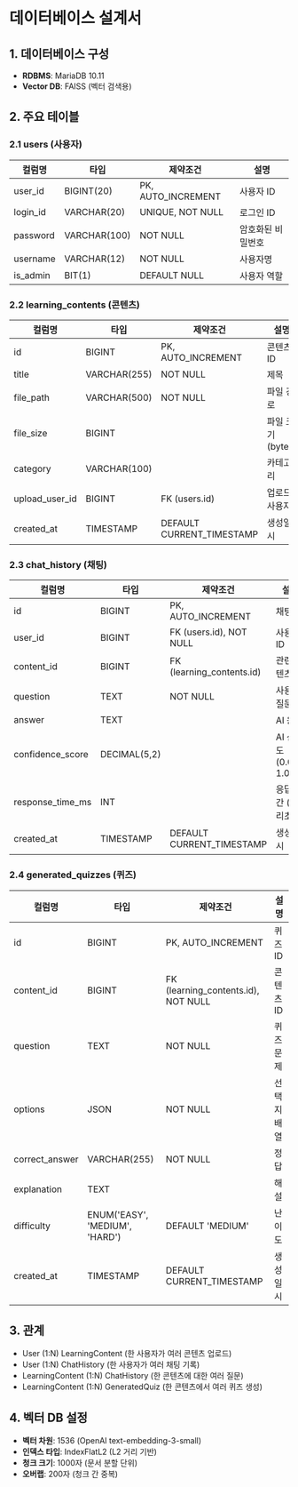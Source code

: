 # 데이터베이스 설계서

## 1. 데이터베이스 구성

- **RDBMS**: MariaDB 10.11
- **Vector DB**: FAISS (벡터 검색용)

## 2. 주요 테이블

### 2.1 users (사용자)
| 컬럼명 | 타입 | 제약조건 | 설명 |
|--------|------|----------|------|
| user_id | BIGINT(20) | PK, AUTO_INCREMENT | 사용자 ID |
| login_id | VARCHAR(20) | UNIQUE, NOT NULL | 로그인 ID |
| password | VARCHAR(100) | NOT NULL | 암호화된 비밀번호 |
| username | VARCHAR(12) | NOT NULL | 사용자명 |
| is_admin | BIT(1) | DEFAULT NULL | 사용자 역할 |

### 2.2 learning_contents (콘텐츠)
| 컬럼명 | 타입 | 제약조건 | 설명 |
|--------|------|----------|------|
| id | BIGINT | PK, AUTO_INCREMENT | 콘텐츠 ID |
| title | VARCHAR(255) | NOT NULL | 제목 |
| file_path | VARCHAR(500) | NOT NULL | 파일 경로 |
| file_size | BIGINT | | 파일 크기 (bytes) |
| category | VARCHAR(100) | | 카테고리 |
| upload_user_id | BIGINT | FK (users.id) | 업로드 사용자 |
| created_at | TIMESTAMP | DEFAULT CURRENT_TIMESTAMP | 생성일시 |

### 2.3 chat_history (채팅)
| 컬럼명 | 타입 | 제약조건 | 설명 |
|--------|------|----------|------|
| id | BIGINT | PK, AUTO_INCREMENT | 채팅 ID |
| user_id | BIGINT | FK (users.id), NOT NULL | 사용자 ID |
| content_id | BIGINT | FK (learning_contents.id) | 관련 콘텐츠 ID |
| question | TEXT | NOT NULL | 사용자 질문 |
| answer | TEXT | | AI 응답 |
| confidence_score | DECIMAL(5,2) | | AI 신뢰도 (0.00-1.00) |
| response_time_ms | INT | | 응답 시간 (밀리초) |
| created_at | TIMESTAMP | DEFAULT CURRENT_TIMESTAMP | 생성일시 |

### 2.4 generated_quizzes (퀴즈)
| 컬럼명 | 타입 | 제약조건 | 설명 |
|--------|------|----------|------|
| id | BIGINT | PK, AUTO_INCREMENT | 퀴즈 ID |
| content_id | BIGINT | FK (learning_contents.id), NOT NULL | 콘텐츠 ID |
| question | TEXT | NOT NULL | 퀴즈 문제 |
| options | JSON | NOT NULL | 선택지 배열 |
| correct_answer | VARCHAR(255) | NOT NULL | 정답 |
| explanation | TEXT | | 해설 |
| difficulty | ENUM('EASY', 'MEDIUM', 'HARD') | DEFAULT 'MEDIUM' | 난이도 |
| created_at | TIMESTAMP | DEFAULT CURRENT_TIMESTAMP | 생성일시 |

## 3. 관계

- User (1:N) LearningContent (한 사용자가 여러 콘텐츠 업로드)
- User (1:N) ChatHistory (한 사용자가 여러 채팅 기록)
- LearningContent (1:N) ChatHistory (한 콘텐츠에 대한 여러 질문)
- LearningContent (1:N) GeneratedQuiz (한 콘텐츠에서 여러 퀴즈 생성)

## 4. 벡터 DB 설정

- **벡터 차원**: 1536 (OpenAI text-embedding-3-small)
- **인덱스 타입**: IndexFlatL2 (L2 거리 기반)
- **청크 크기**: 1000자 (문서 분할 단위)
- **오버랩**: 200자 (청크 간 중복)